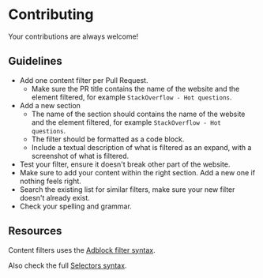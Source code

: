 # Contributing

Your contributions are always welcome!

## Guidelines

* Add one content filter per Pull Request.
    * Make sure the PR title contains the name of the website and the element filtered, for example `StackOverflow - Hot questions`.
* Add a new section
    * The name of the section should contains the name of the website and the element filtered, for example `StackOverflow - Hot questions`.
    * The filter should be formatted as a code block.
    * Include a textual description of what is filtered as an expand, with a screenshot of what is filtered.
* Test your filter, ensure it doesn't break other part of the website.
* Make sure to add your content within the right section. Add a new one if nothing feels right.
* Search the existing list for similar filters, make sure your new filter doesn't already exist.
* Check your spelling and grammar.


## Resources

Content filters uses the [Adblock filter syntax](https://help.adblockplus.org/hc/en-us/articles/360062733293#content-filters).

Also check the full [Selectors syntax](https://www.w3.org/TR/selectors-3/#selectors).
